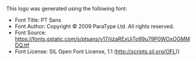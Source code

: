 This logo was generated using the following font:

- Font Title: PT Sans
- Font Author: Copyright © 2009 ParaType Ltd. All rights reserved.
- Font Source: https://fonts.gstatic.com/s/ptsans/v17/jizaRExUiTo99u79P0WOxOGMMDQ.ttf
- Font License: SIL Open Font License, 1.1 (http://scripts.sil.org/OFL))
